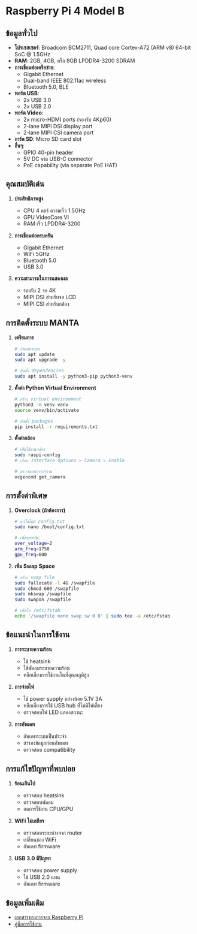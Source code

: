 # Raspberry Pi 4 Model B

## ข้อมูลทั่วไป

- **โปรเซสเซอร์**: Broadcom BCM2711, Quad core Cortex-A72 (ARM v8) 64-bit SoC @ 1.5GHz
- **RAM**: 2GB, 4GB, หรือ 8GB LPDDR4-3200 SDRAM
- **การเชื่อมต่อเครือข่าย**:
  - Gigabit Ethernet
  - Dual-band IEEE 802.11ac wireless
  - Bluetooth 5.0, BLE
- **พอร์ต USB**:
  - 2x USB 3.0
  - 2x USB 2.0
- **พอร์ต Video**:
  - 2x micro-HDMI ports (รองรับ 4Kp60)
  - 2-lane MIPI DSI display port
  - 2-lane MIPI CSI camera port
- **การ์ด SD**: Micro SD card slot
- **อื่นๆ**:
  - GPIO 40-pin header
  - 5V DC via USB-C connector
  - PoE capability (via separate PoE HAT)

## คุณสมบัติเด่น

1. **ประสิทธิภาพสูง**

   - CPU 4 คอร์ ความเร็ว 1.5GHz
   - GPU VideoCore VI
   - RAM เร็ว LPDDR4-3200

2. **การเชื่อมต่อครบครัน**

   - Gigabit Ethernet
   - WiFi 5GHz
   - Bluetooth 5.0
   - USB 3.0

3. **ความสามารถในการแสดงผล**
   - รองรับ 2 จอ 4K
   - MIPI DSI สำหรับจอ LCD
   - MIPI CSI สำหรับกล้อง

## การติดตั้งระบบ MANTA

1. **เตรียมการ**

   ```bash
   # อัพเดทระบบ
   sudo apt update
   sudo apt upgrade -y

   # ติดตั้ง dependencies
   sudo apt install -y python3-pip python3-venv
   ```

2. **ตั้งค่า Python Virtual Environment**

   ```bash
   # สร้าง virtual environment
   python3 -m venv venv
   source venv/bin/activate

   # ติดตั้ง packages
   pip install -r requirements.txt
   ```

3. **ตั้งค่ากล้อง**

   ```bash
   # เปิดใช้งานกล้อง
   sudo raspi-config
   # เลือก Interface Options > Camera > Enable

   # ตรวจสอบการทำงาน
   vcgencmd get_camera
   ```

## การตั้งค่าพิเศษ

1. **Overclock (ถ้าต้องการ)**

   ```bash
   # แก้ไขไฟล์ config.txt
   sudo nano /boot/config.txt

   # เพิ่มบรรทัด:
   over_voltage=2
   arm_freq=1750
   gpu_freq=600
   ```

2. **เพิ่ม Swap Space**

   ```bash
   # สร้าง swap file
   sudo fallocate -l 4G /swapfile
   sudo chmod 600 /swapfile
   sudo mkswap /swapfile
   sudo swapon /swapfile

   # เพิ่มใน /etc/fstab
   echo '/swapfile none swap sw 0 0' | sudo tee -a /etc/fstab
   ```

## ข้อแนะนำในการใช้งาน

1. **การระบายความร้อน**

   - ใช้ heatsink
   - ใช้พัดลมระบายความร้อน
   - หลีกเลี่ยงการใช้งานในที่อุณหภูมิสูง

2. **การจ่ายไฟ**

   - ใช้ power supply อย่างน้อย 5.1V 3A
   - หลีกเลี่ยงการใช้ USB hub ที่ไม่มีไฟเลี้ยง
   - ตรวจสอบไฟ LED แสดงสถานะ

3. **การอัพเดท**
   - อัพเดทระบบเป็นประจำ
   - สำรองข้อมูลก่อนอัพเดท
   - ตรวจสอบ compatibility

## การแก้ไขปัญหาที่พบบ่อย

1. **ร้อนเกินไป**

   - ตรวจสอบ heatsink
   - ตรวจสอบพัดลม
   - ลดการใช้งาน CPU/GPU

2. **WiFi ไม่เสถียร**

   - ตรวจสอบระยะห่างจาก router
   - เปลี่ยนช่อง WiFi
   - อัพเดท firmware

3. **USB 3.0 มีปัญหา**
   - ตรวจสอบ power supply
   - ใช้ USB 2.0 แทน
   - อัพเดท firmware

## ข้อมูลเพิ่มเติม

- [เอกสารทางการจาก Raspberry Pi](https://www.raspberrypi.org/documentation/hardware/raspberrypi4/README.md)
- [คู่มือการใช้งาน](https://www.raspberrypi.org/documentation/usage/README.md)

